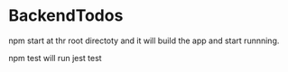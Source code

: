 # BackendTodos

npm start at thr root directoty and it will build the app and start runnning. 

npm test will run jest test
